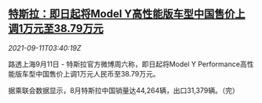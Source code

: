 <!--1631332862000-->
[特斯拉：即日起将Model Y高性能版车型中国售价上调1万元至38.79万元](https://cn.reuters.com/article/tesla-china-model-y-0911-idCNKBS2G702G)
------

<div><i>2021-09-11T03:40:19Z</i></div><p>路透上海9月11日 - 特斯拉官方微博周六称，即日起将Model Y Performance高性能版车型中国售价上调1万元人民币至38.79万元。</p><p>据乘联会数据显示，8月特斯拉中国销量达44,264辆，出口31,379辆。（完）</p>
